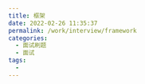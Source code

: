 ```yaml
---
title: 框架
date: 2022-02-26 11:35:37
permalink: /work/interview/framework
categories:
  - 面试刷题
  - 面试
tags:
  - 
---
```


